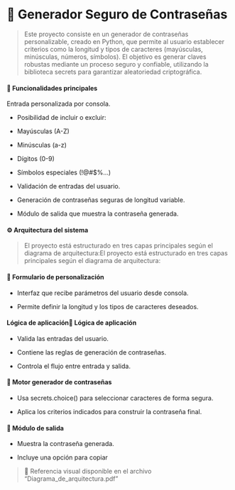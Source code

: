 #  🔐 Generador Seguro de Contraseñas
> Este proyecto consiste en un generador de contraseñas personalizable, creado en Python, que permite al usuario establecer criterios como la longitud y tipos de caracteres (mayúsculas, minúsculas, números, símbolos). El objetivo es generar claves robustas mediante un proceso seguro y confiable, utilizando la biblioteca secrets para garantizar aleatoriedad criptográfica.

#### 📌 Funcionalidades principales
Entrada personalizada por consola.

- Posibilidad de incluir o excluir:

 - Mayúsculas (A-Z)

 - Minúsculas (a-z)

 - Dígitos (0-9)

 - Símbolos especiales (!@#$%...)

- Validación de entradas del usuario.

- Generación de contraseñas seguras de longitud variable.

- Módulo de salida que muestra la contraseña generada.


#### ⚙️ Arquitectura del sistema
> El proyecto está estructurado en tres capas principales según el diagrama de arquitectura:El proyecto está estructurado en tres capas principales según el diagrama de arquitectura:

#### 📄 Formulario de personalización

- Interfaz que recibe parámetros del usuario desde consola.

- Permite definir la longitud y los tipos de caracteres deseados.

####  Lógica de aplicación🧠 Lógica de aplicación

- Valida las entradas del usuario.

- Contiene las reglas de generación de contraseñas.

- Controla el flujo entre entrada y salida.

#### 🧰 Motor generador de contraseñas

- Usa secrets.choice() para seleccionar caracteres de forma segura.

- Aplica los criterios indicados para construir la contraseña final.

#### 🧾 Módulo de salida

- Muestra la contraseña generada.

- Incluye una opción para copiar

> 📌 Referencia visual disponible en el archivo “Diagrama_de_arquitectura.pdf”
